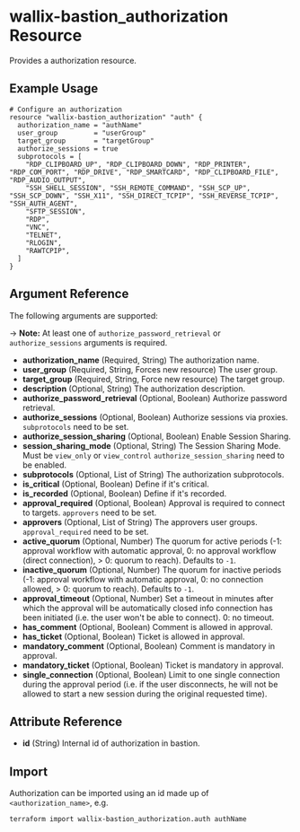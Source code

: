 # wallix-bastion_authorization Resource

Provides a authorization resource.

## Example Usage

```hcl
# Configure an authorization
resource "wallix-bastion_authorization" "auth" {
  authorization_name = "authName"
  user_group         = "userGroup"
  target_group       = "targetGroup"
  authorize_sessions = true
  subprotocols = [
    "RDP_CLIPBOARD_UP", "RDP_CLIPBOARD_DOWN", "RDP_PRINTER", "RDP_COM_PORT", "RDP_DRIVE", "RDP_SMARTCARD", "RDP_CLIPBOARD_FILE", "RDP_AUDIO_OUTPUT",
    "SSH_SHELL_SESSION", "SSH_REMOTE_COMMAND", "SSH_SCP_UP", "SSH_SCP_DOWN", "SSH_X11", "SSH_DIRECT_TCPIP", "SSH_REVERSE_TCPIP", "SSH_AUTH_AGENT",
    "SFTP_SESSION",
    "RDP",
    "VNC",
    "TELNET",
    "RLOGIN",
    "RAWTCPIP",
  ]
}
```

## Argument Reference

The following arguments are supported:

-> **Note:** At least one of `authorize_password_retrieval` or `authorize_sessions` arguments is required.

- **authorization_name** (Required, String)
  The authorization name.
- **user_group** (Required, String, Forces new resource)
  The user group.
- **target_group** (Required, String, Force new resource)
  The target group.
- **description** (Optional, String)
  The authorization description.
- **authorize_password_retrieval** (Optional, Boolean)
  Authorize password retrieval.
- **authorize_sessions** (Optional, Boolean)
  Authorize sessions via proxies.
  `subprotocols` need to be set.
- **authorize_session_sharing** (Optional, Boolean)
  Enable Session Sharing.
- **session_sharing_mode** (Optional, String)
  The Session Sharing Mode. Must be `view_only` or `view_control`
  `authorize_session_sharing` need to be enabled.
- **subprotocols** (Optional, List of String)
  The authorization subprotocols.
- **is_critical** (Optional, Boolean)
  Define if it's critical.
- **is_recorded** (Optional, Boolean)
  Define if it's recorded.
- **approval_required** (Optional, Boolean)
  Approval is required to connect to targets.
  `approvers` need to be set.
- **approvers** (Optional, List of String)
  The approvers user groups.
  `approval_required` need to be set.
- **active_quorum** (Optional, Number)
  The quorum for active periods (-1: approval workflow with automatic approval,
  0: no approval workflow (direct connection), > 0: quorum to reach).
  Defaults to `-1`.
- **inactive_quorum** (Optional, Number)
  The quorum for inactive periods (-1: approval workflow with automatic approval,
  0: no connection allowed, > 0: quorum to reach).
  Defaults to `-1`.
- **approval_timeout** (Optional, Number)
  Set a timeout in minutes after which the approval will be automatically closed info connection has
  been initiated (i.e. the user won't be able to connect). 0: no timeout.
- **has_comment** (Optional, Boolean)
  Comment is allowed in approval.
- **has_ticket** (Optional, Boolean)
  Ticket is allowed in approval.
- **mandatory_comment** (Optional, Boolean)
  Comment is mandatory in approval.
- **mandatory_ticket** (Optional, Boolean)
  Ticket is mandatory in approval.
- **single_connection** (Optional, Boolean)
  Limit to one single connection during the approval period (i.e. if the user disconnects, he will
  not be allowed to start a new session during the original requested time).

## Attribute Reference

- **id** (String)
  Internal id of authorization in bastion.

## Import

Authorization can be imported using an id made up of `<authorization_name>`, e.g.

```shell
terraform import wallix-bastion_authorization.auth authName
```
